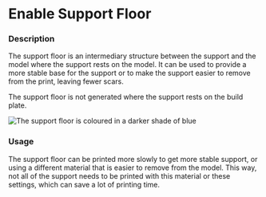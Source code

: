 Enable Support Floor
====
### **Description**
The support floor is an intermediary structure between the support and the model where the support rests on the model. It can be used to provide a more stable base for the support or to make the support easier to remove from the print, leaving fewer scars.

The support floor is not generated where the support rests on the build plate.

![The support floor is coloured in a darker shade of blue](../images/support_bottom_enable.png)

### **Usage**
The support floor can be printed more slowly to get more stable support, or using a different material that is easier to remove from the model. This way, not all of the support needs to be printed with this material or these settings, which can save a lot of printing time.
